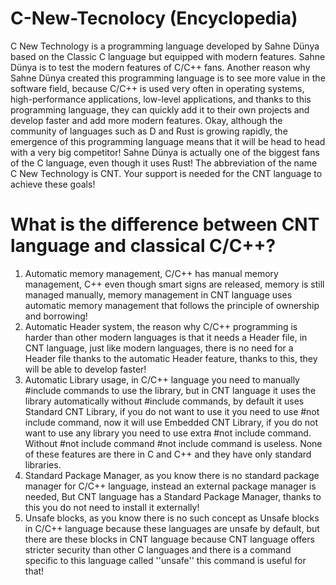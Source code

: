 # C-New-Tecnolocy (Encyclopedia)
C New Technology is a programming language developed by Sahne Dünya based on the Classic C language but equipped with modern features. Sahne Dünya is to test the modern features of C/C++ fans. Another reason why Sahne Dünya created this programming language is to see more value in the software field, because C/C++ is used very often in operating systems, high-performance applications, low-level applications, and thanks to this programming language, they can quickly add it to their own projects and develop faster and add more modern features. Okay, although the community of languages ​​such as D and Rust is growing rapidly, the emergence of this programming language means that it will be head to head with a very big competitor! Sahne Dünya is actually one of the biggest fans of the C language, even though it uses Rust! The abbreviation of the name C New Technology is CNT. Your support is needed for the CNT language to achieve these goals!

# What is the difference between CNT language and classical C/C++?
1. Automatic memory management, C/C++ has manual memory management, C++ even though smart signs are released, memory is still managed manually, memory management in CNT language uses automatic memory management that follows the principle of ownership and borrowing!
2. Automatic Header system, the reason why C/C++ programming is harder than other modern languages ​​is that it needs a Header file, in CNT language, just like modern languages, there is no need for a Header file thanks to the automatic Header feature, thanks to this, they will be able to develop faster!
3. Automatic Library usage, in C/C++ language you need to manually #include commands to use the library, but in CNT language it uses the library automatically without #include commands, by default it uses Standard CNT Library, if you do not want to use it you need to use #not include <standard c libray> command, now it will use Embedded CNT Library, if you do not want to use any library you need to use extra #not include <embedded c libray> command. Without #not include <standard c libray> command #not include <embedded c libray> command is useless. None of these features are there in C and C++ and they have only standard libraries.
4. Standard Package Manager, as you know there is no standard package manager for C/C++ language, instead an external package manager is needed, But CNT language has a Standard Package Manager, thanks to this you do not need to install it externally!
5. Unsafe blocks, as you know there is no such concept as Unsafe blocks in C/C++ language because these languages ​​are unsafe by default, but there are these blocks in CNT language because CNT language offers stricter security than other C languages ​​and there is a command specific to this language called ''unsafe'' this command is useful for that!
